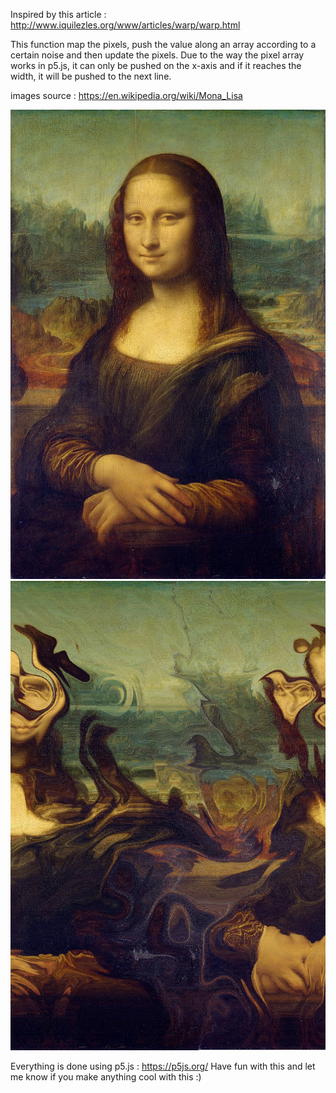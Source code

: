 
Inspired by this article :
http://www.iquilezles.org/www/articles/warp/warp.html

This function map the pixels, push the value along an array according
to a certain noise and then update the pixels. Due to the way the pixel array works in p5.js, it can only be pushed on the x-axis and if it reaches the width, it will be pushed to the next line.


images source : https://en.wikipedia.org/wiki/Mona_Lisa


![](data/mona_800x1192.jpg) ![](data/mona_after.png)

Everything is done using p5.js : https://p5js.org/
Have fun with this and let me know if you make anything cool with this :)
